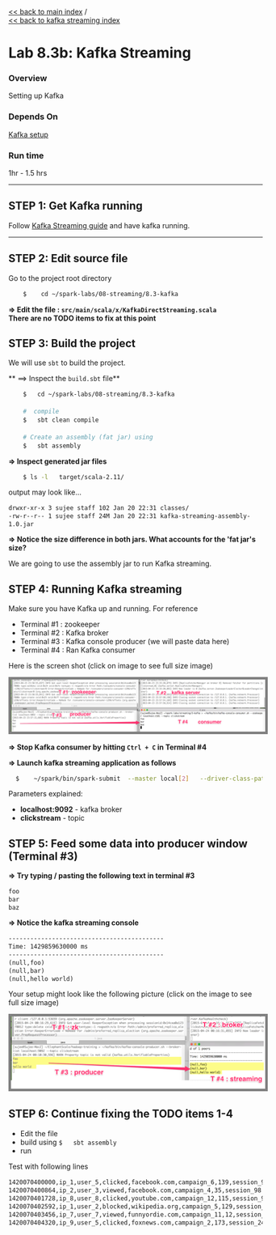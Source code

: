 <link rel='stylesheet' href='../../assets/css/main.css'/>

[<< back to main index](../../README.md)  /  
[<< back to kafka streaming index](README.md)  

Lab 8.3b: Kafka Streaming
=================

### Overview
Setting up Kafka

### Depends On 
[Kafka setup](1-kafka-setup.md)

### Run time
1hr - 1.5 hrs


-----------------------------
STEP 1: Get Kafka running
-----------------------------
Follow [Kafka Streaming guide](1-kafka-setup.md) and have kafka running.

---------------------
STEP 2: Edit source file
---------------------
Go to the project root directory
```bash
    $    cd ~/spark-labs/08-streaming/8.3-kafka
```

**=> Edit the file : `src/main/scala/x/KafkaDirectStreaming.scala`**  
**There are no TODO items to fix at this point**

## STEP 3: Build the project
We will use `sbt` to build the project.  

** ==> Inspect the `build.sbt` file**
```bash
    $   cd ~/spark-labs/08-streaming/8.3-kafka

    #  compile
    $   sbt clean compile

    # Create an assembly (fat jar) using
    $   sbt assembly
```

**=> Inspect generated jar files**
```bash
    $ ls -l   target/scala-2.11/
```

output may look like...
```console
drwxr-xr-x 3 sujee staff 102 Jan 20 22:31 classes/
-rw-r--r-- 1 sujee staff 24M Jan 20 22:31 kafka-streaming-assembly-1.0.jar
```

**=> Notice the size difference in both jars.  What accounts for the 'fat jar's size?**   

We are going to use the assembly jar to run Kafka streaming.


## STEP 4: Running Kafka streaming
Make sure you have Kafka up and running.  For reference
* Terminal #1  : zookeeper
* Terminal #2  : Kafka broker
* Terminal #3  : Kafka console producer (we will paste data here)
* Terminal #4  : Ran Kafka consumer

Here is the screen shot (click on image to see full size image)

<a href="../../images/8.3a-streaming-small.png"><img src="../../images/8.3a-streaming-small.png" style="border: 5px solid grey; max-width:100%;"/></a>


**=> Stop Kafka consumer by hitting `Ctrl + C` in Terminal #4**  

**=> Launch kafka streaming application as follows**  
```bash
  $    ~/spark/bin/spark-submit  --master local[2]   --driver-class-path logging/  --class x.KafkaDirectStreaming  target/scala-2.11/kafka-streaming-assembly-1.0.jar  localhost:9092  clickstream
```

Parameters explained:
* **localhost:9092**   - kafka broker
* **clickstream** - topic

## STEP 5: Feed some data into producer window (Terminal #3)
**=> Try typing / pasting the following text in terminal #3**  
```
foo
bar
baz
```

**=> Notice the kafka streaming console**  
```console
-------------------------------------------
Time: 1429859630000 ms
-------------------------------------------
(null,foo)
(null,bar)
(null,hello world)
```

Your setup might look like the following picture
(click on the image to see full size image)

<a href="../../images/8.3b-streaming-small.png"><img src="../../images/8.3b-streaming-small.png" style="border: 5px solid grey; max-width:100%;"/></a>

## STEP 6: Continue fixing the TODO items 1-4

* Edit the file
* build using `$   sbt assembly`
* run

Test with following lines
```
1420070400000,ip_1,user_5,clicked,facebook.com,campaign_6,139,session_98
1420070400864,ip_2,user_3,viewed,facebook.com,campaign_4,35,session_98
1420070401728,ip_8,user_8,clicked,youtube.com,campaign_12,115,session_92
1420070402592,ip_1,user_2,blocked,wikipedia.org,campaign_5,129,session_91
1420070403456,ip_7,user_7,viewed,funnyordie.com,campaign_11,12,session_13
1420070404320,ip_9,user_5,clicked,foxnews.com,campaign_2,173,session_24
```